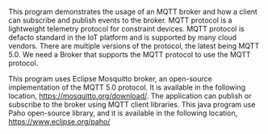 This program demonstrates the usage of an MQTT broker and how a client can subscribe and publish events to the broker. 
MQTT protocol is a lightweight telemetry protocol for constraint devices. MQTT protocol is defacto standard in the IoT platform and is supported by many cloud vendors. There are multiple versions of the protocol, the latest being MQTT 5.0. We need a Broker that supports the MQTT protocol to use the MQTT protocol. 


This program uses Eclipse Mosquitto broker, an open-source implementation of the MQTT 5.0 protocol. It is available in the following location, https://mosquitto.org/download/.
The application can publish or subscribe to the broker using MQTT client libraries. This java program use Paho open-source library, and it is available in the following location, 
https://www.eclipse.org/paho/
